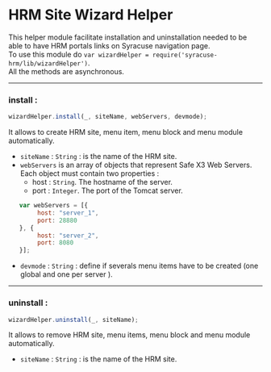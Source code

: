 
# HRM Site Wizard Helper  
This helper module facilitate installation and uninstallation needed to be able to have HRM portals links on Syracuse navigation page.  
To use this module do `var wizardHelper = require('syracuse-hrm/lib/wizardHelper')`.  
All the methods are asynchronous.  


-------------
### install :
``` javascript
wizardHelper.install(_, siteName, webServers, devmode);  
```
It allows to create HRM site, menu item, menu block and menu module automatically.  

* `siteName` : `String` : is the name of the HRM site.  
* `webServers` is an array of objects that represent Safe X3 Web Servers.  
Each object must contain two properties :  
    * host : `String`. The hostname of the server.   
    * port : `Integer`. The port of the Tomcat server.  

``` javascript
   var webServers = [{  
        host: "server_1",  
        port: 28880  
   }, {  
        host: "server_2",  
        port: 8080  
   }];  
```  

* `devmode` : `String` : define if severals menu items have to be created (one global and one per server ).  


-------------
### uninstall :
``` javascript
wizardHelper.uninstall(_, siteName);  
```
It allows to remove HRM site, menu items, menu block and menu module automatically.  

* `siteName` : `String` : is the name of the HRM site.  

